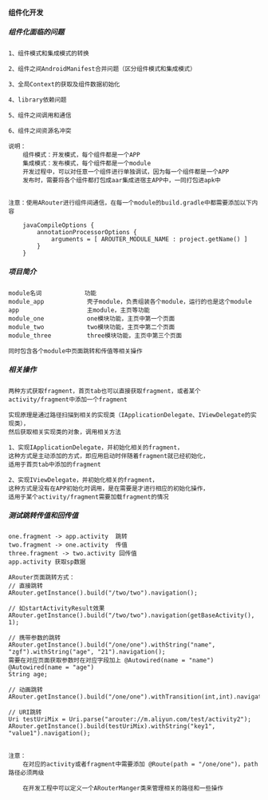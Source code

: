 #### 组件化开发

##### 组件化面临的问题

    1、组件模式和集成模式的转换
    
    2、组件之间AndroidManifest合并问题（区分组件模式和集成模式）
    
    3、全局Context的获取及组件数据初始化
    
    4、library依赖问题
    
    5、组件之间调用和通信
    
    6、组件之间资源名冲突
    
    说明：
        组件模式：开发模式，每个组件都是一个APP
        集成模式：发布模式，每个组件都是一个module
        开发过程中，可以对任意一个组件进行单独调试，因为每一个组件都是一个APP
        发布时，需要将各个组件都打包成aar集成进宿主APP中，一同打包进apk中
        
        
    注意：使用ARouter进行组件间通信，在每一个module的build.gradle中都需要添加以下内容
    
        javaCompileOptions {
            annotationProcessorOptions {
                arguments = [ AROUTER_MODULE_NAME : project.getName() ]
            }
        }
       
       
##### 项目简介
    module名词            功能
    module_app            壳子module，负责组装各个module，运行的也是这个module
    app                   主module，主页等功能
    module_one            one模块功能，主页中第一个页面
    module_two            two模块功能，主页中第二个页面
    module_three          three模块功能，主页中第三个页面
    
    同时包含各个module中页面跳转和传值等相关操作
    
    
##### 相关操作
    
    两种方式获取fragment，首页tab也可以直接获取fragment，或者某个activity/fragment中添加一个fragment
    
    实现原理是通过路径扫描到相关的实现类（IApplicationDelegate、IViewDelegate的实现类），
    然后获取相关实现类的对象，调用相关方法
    
    1、实现IApplicationDelegate，并初始化相关的fragment，
    这种方式是主动添加的方式，即应用启动时伴随着fragment就已经初始化，
    适用于首页tab中添加的fragment
    
    2、实现IViewDelegate，并初始化相关的fragment，
    这种方式是没有在APP初始化时调用，是在需要是才进行相应的初始化操作，
    适用于某个activity/fragment需要加载fragment的情况
    
    
    
##### 测试跳转传值和回传值

    one.fragment -> app.activity  跳转
    two.fragment -> one.activity  传值
    three.fragment -> two.activity 回传值
    app.activity 获取sp数据
    
    ARouter页面跳转方式：
    // 直接跳转
    ARouter.getInstance().build("/two/two").navigation(); 
    
    // 如startActivityResult效果
    ARouter.getInstance().build("/two/two").navigation(getBaseActivity(), 1); 
    
    // 携带参数的跳转
    ARouter.getInstance().build("/one/one").withString("name", "zgf").withString("age", "21").navigation();    
    需要在对应页面获取参数时在对应字段加上 @Autowired(name = "name") 
    @Autowired(name = "age")
    String age;
    
    // 动画跳转
    ARouter.getInstance().build("/one/one").withTransition(int,int).navigation();
    
    // URI跳转
    Uri testUriMix = Uri.parse("arouter://m.aliyun.com/test/activity2");
    ARouter.getInstance().build(testUriMix).withString("key1", "value1").navigation();
    
    
    注意：
        在对应的activity或者fragment中需要添加 @Route(path = "/one/one")，path路径必须两级
        
        在开发工程中可以定义一个ARouterManger类来管理相关的路径和一些操作
        
